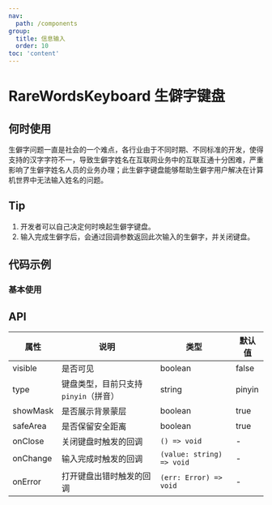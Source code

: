 ```yaml
---
nav:
  path: /components
group:
  title: 信息输入
  order: 10
toc: 'content'
---
```


# RareWordsKeyboard 生僻字键盘

<!-- <code src="../../docs/components/compatibility.tsx" inline="true"></code> -->

## 何时使用

生僻字问题一直是社会的一个难点，各行业由于不同时期、不同标准的开发，使得支持的汉字字符不一，导致生僻字姓名在互联网业务中的互联互通十分困难，严重影响了生僻字姓名人员的业务办理；此生僻字键盘能够帮助生僻字用户解决在计算机世界中无法输入姓名的问题。

## Tip

1. 开发者可以自己决定何时唤起生僻字键盘。
2. 输入完成生僻字后，会通过回调参数返回此次输入的生僻字，并关闭键盘。

## 代码示例

### 基本使用

<!-- <code src='pages/RareWordsKeyboard/index'></code> -->

## API

| 属性      | 说明                                                           | 类型                     | 默认值 |
| --------- | -------------------------------------------------------------- | ------------------------ | ------ |
| visible   | 是否可见                                                       | boolean                  | false  |
| type      | 键盘类型，目前只支持 `pinyin`（拼音）                         | string                   | pinyin |
| showMask  | 是否展示背景蒙层                                               | boolean                  | true   |
| safeArea  | 是否保留安全距离                                               | boolean                  | true   |
| onClose   | 关闭键盘时触发的回调                                           | `() => void`             | -      |
| onChange  | 输入完成时触发的回调                                           | `(value: string) => void`| -      |
| onError   | 打开键盘出错时触发的回调                                       | `(err: Error) => void`   | -      |
